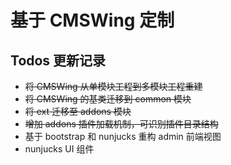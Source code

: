 # 基于 CMSWing 定制

## Todos 更新记录

- ~~将 CMSWing 从单模块工程到多模块工程重建~~
- ~~将 CMSWing 的基类迁移到 common 模块~~
- ~~将 ext 迁移至 addons 模块~~
- ~~增加 addons 插件加载机制，可识别插件目录结构~~
- 基于 bootstrap 和 nunjucks 重构 admin 前端视图
- nunjucks UI 组件

